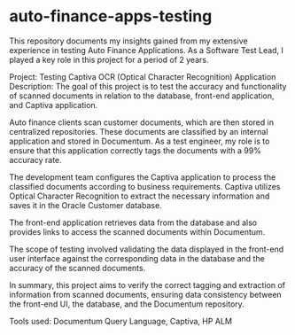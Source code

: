 # auto-finance-apps-testing
This repository documents my insights gained from my extensive experience in testing Auto Finance Applications. As a Software Test Lead, I played a key role in this project for a period of 2 years.


Project: Testing Captiva OCR (Optical Character Recognition) Application
Description: 
The goal of this project is to test the accuracy and functionality of scanned documents in relation to the database, front-end application, and Captiva application.

Auto finance clients scan customer documents, which are then stored in centralized repositories. These documents are classified by an internal application and stored in Documentum. As a test engineer, my role is to ensure that this application correctly tags the documents with a 99% accuracy rate.

The development team configures the Captiva application to process the classified documents according to business requirements. Captiva utilizes Optical Character Recognition to extract the necessary information and saves it in the Oracle Customer database.

The front-end application retrieves data from the database and also provides links to access the scanned documents within Documentum.

The scope of testing involved validating the data displayed in the front-end user interface against the corresponding data in the database and the accuracy of the scanned documents.

In summary, this project aims to verify the correct tagging and extraction of information from scanned documents, ensuring data consistency between the front-end UI, the database, and the Documentum repository.

Tools used: Documentum Query Language, Captiva, HP ALM

